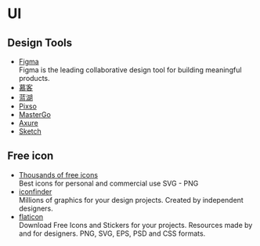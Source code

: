 # UI

## Design Tools

- [Figma](https://www.figma.com/)
  <br/>Figma is the leading collaborative design tool for building meaningful products.
- [慕客](https://www.mockplus.cn/)
- [蓝湖](https://lanhuapp.com/)
- [Pixso](https://pixso.net/)
- [MasterGo](https://mastergo.com/)
- [Axure](https://www.axure.com/)
- [Sketch](https://www.sketch.com/)

## Free icon

- [Thousands of free icons](https://icon-icons.com/)
  <br/>Best icons for personal and commercial use SVG - PNG
- [iconfinder](https://www.iconfinder.com/)
  <br/>Millions of graphics for your design projects. Created by independent designers.
- [flaticon](https://www.flaticon.com/)
  <br/>Download Free Icons and Stickers for your projects. Resources made by and for designers. PNG, SVG, EPS, PSD and CSS formats.